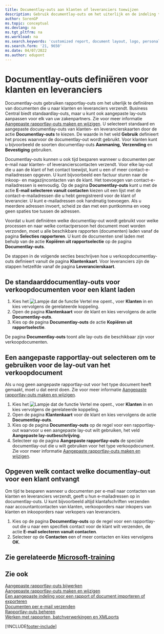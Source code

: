 ```yaml
---
title: Documentlay-outs aan klanten of leveranciers toewijzen
description: Gebruik documentlay-outs om het uiterlijk en de indeling te bepalen van documenten zoals facturen en orders die u naar klanten en leveranciers verzendt.
author: SorenGP
ms.topic: conceptual
ms.devlang: na
ms.tgt_pltfrm: na
ms.workload: na
ms.search.keywords: 'customized report, document layout, logo, personalize'
ms.search.form: '21, 9650'
ms.date: 04/07/2022
ms.author: edupont
---
```

# <a name="define-document-layouts-for-customers-and-vendors"></a>Documentlay-outs definiëren voor klanten en leveranciers

Documentlay-outs gebruiken rapportlay-outs om het uiterlijk te definiëren van documenten die u naar klanten en leveranciers verzendt. Business Central biedt standaardlay-outs, maar u kunt ook aangepaste lay-outs aanpassen voor elk van uw zakenpartners. Zie voor meer informatie [Aangepaste rapportlay-outs maken en wijzigen](ui-how-create-custom-report-layout.md). U selecteert standaard en aangepaste documentlay-outs van klanten- en leverancierskaarten door de actie **Documentlay-outs** te kiezen. De waarde in het veld **Gebruik** definieert het proces waarvoor de documentlay-out wordt gebruikt. Voor klanten kunt u bijvoorbeeld de soorten documentlay-outs **Aanmaning**, **Verzending** en **Bevestiging** gebruiken.

Documentlay-outs kunnen u ook tijd besparen wanneer u documenten per e-mail naar klanten- of leverancierscontacten verzendt. Voor elke lay-out die u aan de klant of het contact toewijst, kunt u een of meer contact-e-mailadressen opgeven. U kunt bijvoorbeeld een factuur sturen naar de inkoop- en magazijncontacten van de klant. Het toevoegen van contact-e-mailadressen is eenvoudig. Op de pagina **Documentlay-outs** kunt u met de actie **E-mail selecteren vanuit contacten** kiezen uit een lijst met de contact-e-mailadressen die u hebt geregistreerd voor de klant of leverancier. U kunt e-mailadressen ook handmatig toevoegen. Als u meerdere adressen invoert, scheid ze dan met een puntkomma en voeg geen spaties toe tussen de adressen.

Voordat u kunt definiëren welke documentlay-out wordt gebruikt voor welke processen en naar welke contactpersoon het document moet worden verzonden, moet u alle beschikbare rapporten (documenten) laden vanaf de pagina **Selecties rapporteren**. U kunt de documenten snel laden met behulp van de actie **Kopiëren uit rapportselectie** op de pagina **Documentlay-outs**.

De stappen in de volgende secties beschrijven hoe u verkoopdocumentlay-outs definieert vanuit de pagina **Klantenkaart**. Voor leveranciers zijn de stappen hetzelfde vanaf de pagina **Leverancierskaart**.

## <a name="to-load-the-standard-document-layouts-for-sales-documents-for-a-customer"></a>De standaarddocumentlay-outs voor verkoopdocumenten voor een klant laden

1. Kies het ![Lampje dat de functie Vertel me opent.](media/ui-search/search_small.png "Vertel me wat u wilt doen"), voer **Klanten** in en kies vervolgens de gerelateerde koppeling.
2. Open de pagina **Klantenkaart** voor de klant en kies vervolgens de actie **Documentlay-outs**.
3. Kies op de pagina **Documentlay-outs** de actie **Kopiëren uit rapportselectie**.

De pagina **Documentlay-outs** toont alle lay-outs die beschikbaar zijn voor verkoopdocumenten. 

## <a name="to-select-a-custom-report-layout-to-use-for-the-sales-document-layout"></a>Een aangepaste rapportlay-out selecteren om te gebruiken voor de lay-out van het verkoopdocument

Als u nog geen aangepaste rapportlay-out voor het type document heeft gemaakt, moet u dat eerst doen. Zie voor meer informatie [Aangepaste rapportlay-outs maken en wijzigen](ui-how-create-custom-report-layout.md).

1. Kies het ![Lampje dat de functie Vertel me opent.](media/ui-search/search_small.png "Vertel me wat u wilt doen"), voer **Klanten** in en kies vervolgens de gerelateerde koppeling.
2. Open de pagina **Klantenkaart** voor de klant en kies vervolgens de actie **Documentlay-outs**.
3. Kies op de pagina **Documentlay-outs** op de regel voor een rapportlay-out waarvoor u een aangepaste lay-out wilt gebruiken, het veld **Aangepaste lay-outbeschrijving**.
4. Selecteer op de pagina **Aangepaste rapportlay-outs** de speciale documentlay-out die u wilt gebruiken voor het type verkoopdocument. Zie voor meer informatie [Aangepaste rapportlay-outs maken en wijzigen](ui-how-create-custom-report-layout.md).

## <a name="to-specify-which-contact-will-receive-which-document-layout-for-a-customer"></a>Opgeven welk contact welke documentlay-out voor een klant ontvangt

Om tijd te besparen wanneer u documenten per e-mail naar contacten van klanten en leveranciers verzendt, geeft u hun e-mailadressen op in documentlay-outs. U kunt bijvoorbeeld altijd klantafschriften verzenden naar accountantcontacten van klanten, verkooporders naar inkopers van klanten en inkooporders naar verkopers van leveranciers.

1. Kies op de pagina **Documentlay-outs** op de regel voor een rapportlay-out die u naar een specifiek contact voor de klant wilt verzenden, de actie **E-mail selecteren vanuit contacten**.
2. Selecteer op de **Contacten** een of meer contacten en kies vervolgens **OK**.

## <a name="see-related-microsoft-training"></a>Zie gerelateerde [Microsoft-training](/training/modules/change-documents-dynamics-365-business-central/)

## <a name="see-also"></a>Zie ook

[Aangepaste rapportlay-outs bijwerken](ui-update-report-layouts.md)  
[Aangepaste rapportlay-outs maken en wijzigen](ui-how-create-custom-report-layout.md)  
[Een aangepaste indeling voor een rapport of document importeren of exporteren](ui-how-import-and-export-report-layout.md)  
[Documenten per e-mail verzenden](ui-how-send-documents-email.md)  
[Rapportlay-outs beheren](ui-manage-report-layouts.md)  
[Werken met rapporten, batchverwerkingen en XMLports](ui-work-report.md)  


[!INCLUDE[footer-include](includes/footer-banner.md)]
